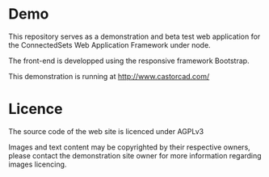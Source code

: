 Demo
====

This repository serves as a demonstration and beta test web application for the ConnectedSets Web Application Framework under node.

The front-end is developped using the responsive framework Bootstrap.

This demonstration is running at http://www.castorcad.com/

Licence
=======
The source code of the web site is licenced under AGPLv3

Images and text content may be copyrighted by their respective owners, please contact the demonstration site owner for more information regarding images licencing.
